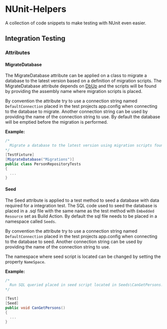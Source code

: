 # NUnit-Helpers
A collection of code snippets to make testing with NUnit even easier.

## Integration Testing

### Attributes

#### MigrateDatabase

The MigrateDatabase attribute can be applied on a class to migrate a database to the latest version based on a definition of migration scripts. The MigrateDatabase attribute depends on [DbUp](https://dbup.github.io/) and the scripts will be found by providing the assembly name where migration scripts is placed. 

By convention the attribute try to use a connection string named `DefaultConnection` placed in the test projects app.config when connecting to the database to migrate. Another connection string can be used by providing the name of the connection string to use. By default the database will be emptied before the migration is performed.

**Example:**

```csharp
/*
  Migrate a database to the latest version using migration scripts found in assembly named Migrations.
*/
[TestFixture]
[MigrateDatabase("Migrations")]
public class PersonRepositoryTests
{
  ...
}
```

#### Seed

The Seed attribute is applied to a test method to seed a database with data required for a integration test. The SQL code used to seed the database is placed in a .sql file with the same name as the test method with `Embedded Resource` set as Build Action. By default the sql file needs to be placed in a namespace called `Seeds`. 

By convention the attribute try to use a connection string named `DefaultConnection` placed in the test projects app.config when connecting to the database to seed. Another connection string can be used by providing the name of the connection string to use. 

The namespace where seed script is located can be changed by setting the property `NameSpace`.

**Example:**

```csharp
/*
  Run SQL queried placed in seed script located in Seeds\CanGetPersons.sql.  
*/

[Test]
[Seed]
public void CanGetPersons()
{
  ...
}
```
